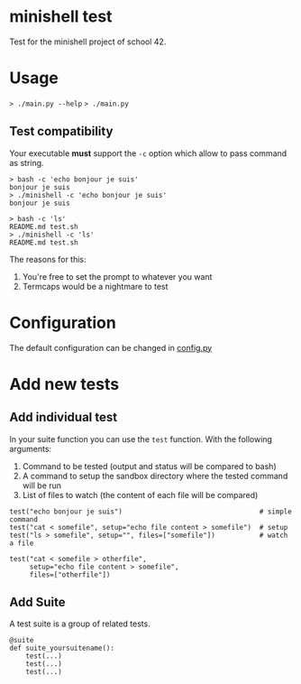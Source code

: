 # minishell test

Test for the minishell project of school 42.

# Usage

`> ./main.py --help`
`> ./main.py`

## Test compatibility

Your executable **must** support the `-c` option which allow to pass command as string.

```
> bash -c 'echo bonjour je suis'
bonjour je suis
> ./minishell -c 'echo bonjour je suis'
bonjour je suis

> bash -c 'ls'
README.md test.sh
> ./minishell -c 'ls'
README.md test.sh
```

The reasons for this:
1. You're free to set the prompt to whatever you want
2. Termcaps would be a nightmare to test

# Configuration

The default configuration can be changed in [config.py](config.py)

# Add new tests

## Add individual test

In your suite function you can use the `test` function. With the following arguments:

1. Command to be tested (output and status will be compared to bash)
2. A command to setup the sandbox directory where the tested command will be run
3. List of files to watch (the content of each file will be compared)

```
test("echo bonjour je suis")                                  # simple command
test("cat < somefile", setup="echo file content > somefile")  # setup
test("ls > somefile", setup="", files=["somefile"])           # watch a file

test("cat < somefile > otherfile",
     setup="echo file content > somefile",
     files=["otherfile"])
```

## Add Suite

A test suite is a group of related tests.

```
@suite
def suite_yoursuitename():
    test(...)
    test(...)
    test(...)
```
